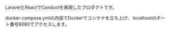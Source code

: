 LaravelとReactでConductを再現したプロダクトです。

docker-compose.ymlの内容でDockerでコンテナを立ち上げ、
localhostのポート番号8080でアクセスします。
